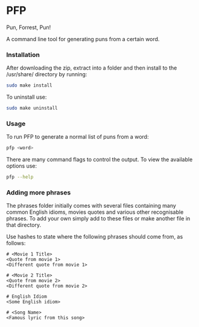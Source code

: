 # PFP
Pun, Forrest, Pun!

A command line tool for generating puns from a certain word.

### Installation

After downloading the zip, extract into a folder and then install to the /usr/share/ directory by running:
```bash
sudo make install
```

To uninstall use:
```bash
sudo make uninstall
```

### Usage

To run PFP to generate a normal list of puns from a word:
```bash
pfp <word>
```

There are many command flags to control the output. To view the available options use:
```bash
pfp --help
```

### Adding more phrases

The phrases folder initially comes with several files containing many common English idioms, movies quotes and various other recognisable phrases. To add your own simply add to these files or make another file in that directory.

Use hashes to state where the following phrases should come from, as follows:

```
# <Movie 1 Title>
<Quote from movie 1>
<Different quote from movie 1>

# <Movie 2 Title>
<Quote from movie 2>
<Different quote from movie 2>

# English Idiom
<Some English idiom>

# <Song Name>
<Famous lyric from this song>
```
